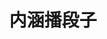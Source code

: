 ---
description: 语音段子、图片段子、文字段子、分享段子，谈不上内涵不内涵的。
layout: post
results:
- primaryGenreName: Lifestyle
  version: '1.0'
  artworkUrl100: http://a1180.phobos.apple.com/us/r1000/003/Purple/v4/a8/d3/f8/a8d3f815-9c41-dca2-fc24-9c8a41e9f7db/mzl.csmgbunh.png
  trackViewUrl: https://itunes.apple.com/cn/app/nei-han-bo-duan-zi/id688268553?mt=8&uo=4
  artworkUrl60: http://a378.phobos.apple.com/us/r1000/026/Purple/v4/1a/ee/d3/1aeed3fc-5d6b-6c7b-ca1c-6bf78e8e5139/app_logo.png
  sellerName: '&#27704;&#39134; &#20309;'
  supportedDevices:
  - iPodTouchourthGen
  - iPhone4
  - iPadWifi
  - iPad23G
  - iPadThirdGen
  - iPodTouchThirdGen
  - iPad3G
  - iPadFourthGen4G
  - iPhone5
  - iPadMini4G
  - iPadThirdGen4G
  - iPodTouchFifthGen
  - iPadMini
  - iPad2Wifi
  - iPhone4S
  - iPadFourthGen
  - iPhone-3GS
  genres:
  - 生活
  - 参考
  trackName: 内涵播段子
  description: "全球华人最爱的干货分享利器。 \n全球首发首创的原创语音段子。 \n最全最新最搞的精华段子大全。 \n生活中遇到的那些尴尬、搞笑、倒霉、口误、无奈、欲哭无泪的事都可以在说干货上找的到。
    \n\n说干货的独门绝技： \n1.语音段子，还在用手机输字吗？太OUT了，直接说出来..... \n2.强大的语音识别，让输字只是动动嘴那么简单
    \n3.一网打尽网络上最新鲜最流行的语音笑话、段子、搞笑图片 \n\n来一段： \n1.记得上次坐公交车，有个哥们无意中翻开了车上的意见本，于是他一字一顿的念出了这样一句话：你看我写字写的有多丑，你就知道你开车开的有多晃。。。
    \n2.高中时市篮球赛在学校打比赛，自习课，很多同学想跑去看，某班班主任训斥道：你要是能考第一你就去。刚说完他们班考第一的那个华丽丽的站起来走了出去，留下班主任愕然地站在风中……
    \n3.小兄弟一次数学考试，一选择题：小强的体重是？A.5g B.50g C.50kg D.500g 弟弟选的A被画了大大的红叉，对答案的时候发现正确答案是C。这家伙回去就火了，跟我说老师一定是错了！蟑螂有那么大的吗！
    \n\n还等什么呢......"
  price: 0
  trackId: 688268553
  releaseDate: '2013-08-22T12:42:20Z'
  screenshotUrls:
  - http://a4.mzstatic.com/us/r30/Purple6/v4/bd/93/1f/bd931f7a-a5bb-b45e-8bb7-cfef7d784a12/screen1136x1136.jpeg
  - http://a1.mzstatic.com/us/r30/Purple/v4/f3/6b/b6/f36bb6f4-3072-33f7-d240-41de1980a720/screen1136x1136.jpeg
  - http://a4.mzstatic.com/us/r30/Purple/v4/4e/5d/01/4e5d010d-d723-04ee-db99-5f9dc3372e09/screen1136x1136.jpeg
  - http://a2.mzstatic.com/us/r30/Purple4/v4/d4/04/f0/d404f057-e03e-b53f-ed35-7f7f400021d3/screen1136x1136.jpeg
  - http://a1.mzstatic.com/us/r30/Purple6/v4/e7/3d/de/e73dde33-b509-0f08-10f1-3bfd14894625/screen1136x1136.jpeg
  artistViewUrl: https://itunes.apple.com/cn/artist/healthkit366/id549800206?uo=4
  primaryGenreId: 6012
  kind: software
  fileSizeBytes: '9217434'
  bundleId: com.jimujiaoyu.niehanaudiojoke
  trackContentRating: 12+
  artistName: HealthKit366
  trackCensoredName: 内涵播段子
  isGameCenterEnabled: false
  contentAdvisoryRating: 12+
  languageCodesISO2A:
  - EN
  features: &a []
  wrapperType: software
  artworkUrl512: http://a1180.phobos.apple.com/us/r1000/003/Purple/v4/a8/d3/f8/a8d3f815-9c41-dca2-fc24-9c8a41e9f7db/mzl.csmgbunh.png
  formattedPrice: 免费
  artistId: 549800206
  genreIds:
  - '6012'
  - '6006'
  currency: CNY
  ipadScreenshotUrls: *a
category: 生活
tags: tag1
resultCount: 1
title: 内涵播段子

---